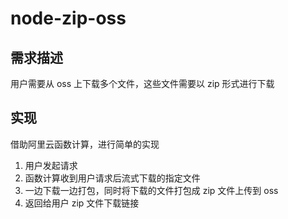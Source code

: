 # node-zip-oss
## 需求描述
用户需要从 oss 上下载多个文件，这些文件需要以 zip 形式进行下载

## 实现
借助阿里云函数计算，进行简单的实现
1. 用户发起请求
2. 函数计算收到用户请求后流式下载的指定文件
3. 一边下载一边打包，同时将下载的文件打包成 zip 文件上传到 oss
4. 返回给用户 zip 文件下载链接
